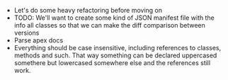 * Let's do some heavy refactoring before moving on
* TODO: We'll want to create some kind of JSON manifest file with the info all classes so that we can make the diff
  comparison between versions
* Parse apex docs
* Everything should be case insensitive, including references to classes, methods and such. That way something can be
  declared uppercased somethere but lowercased somewhere else and the references still work.
